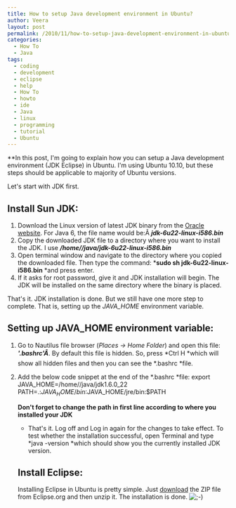 ```yaml
---
title: How to setup Java development environment in Ubuntu?
author: Veera
layout: post
permalink: /2010/11/how-to-setup-java-development-environment-in-ubuntu/
categories:
  - How To
  - Java
tags:
  - coding
  - development
  - eclipse
  - help
  - How To
  - howto
  - ide
  - Java
  - linux
  - programming
  - tutorial
  - Ubuntu
---
```


**In this post, I'm going to explain how you can setup a Java development environment (JDK Eclipse) in Ubuntu. I'm using Ubuntu 10.10, but these steps should be applicable to majority of Ubuntu versions.

Let's start with JDK first.

## Install Sun JDK:

1.  Download the Linux version of latest JDK binary from the [Oracle website][1]. For Java 6, the file name would be:Â ***jdk-6u22-linux-i586.bin***
2.  Copy the downloaded JDK file to a directory where you want to install the JDK. I use ***/home//java/*jdk-6u22-linux-i586.bin****
3.  Open terminal window and navigate to the directory where you copied the downloaded file. Then type the command: ***sudo sh jdk-6u22-linux-i586.bin** *and press enter.
4.  If it asks for root password, give it and JDK installation will begin. The JDK will be installed on the same directory where the binary is placed.

 [1]: http://www.oracle.com/technetwork/java/javase/downloads/index.html "JDK downloads"

That's it. JDK installation is done. But we still have one more step to complete. That is, setting up the *JAVA_HOME* environment variable.

## Setting up JAVA_HOME environment variable:

1.  Go to Nautilus file browser (*Places -> Home Folder*) and open this file: ***'.bashrc'Â***. By default this file is hidden. So, press *Ctrl H *which will show all hidden files and then you can see the *.bashrc *file.
2.  Add the below code snippet at the end of the *.bashrc *file: 
        export JAVA_HOME=/home//java/jdk1.6.0_22
        PATH=.:$JAVA_HOME/bin:$JAVA_HOME/jre/bin:$PATH
    
    **Don't forget to change the path in first line according to where you installed your JDK** 
    *   That's it. Log off and Log in again for the changes to take effect. To test whether the installation successful, open Terminal and type *java -version *which should show you the currently installed JDK version. 
    ## Install Eclipse:
    
    Installing Eclipse in Ubuntu is pretty simple. Just [download][2] the ZIP file from Eclipse.org and then unzip it. The installation is done. ![;-)][3]

 [2]: http://www.eclipse.org/downloads/ "Eclipse downloads"
 [3]: http://veerasundar.com/blog/wp-includes/images/smilies/icon_wink.gif